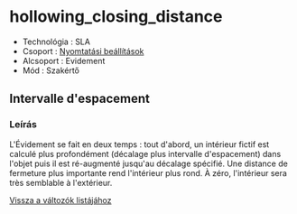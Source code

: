 # hollowing\_closing\_distance

* Technológia : SLA
* Csoport : [Nyomtatási beállítások](../sla_printer/sla_parameters.md)
* Alcsoport : Evidement
* Mód : Szakértő

## Intervalle d'espacement

### Leírás

L'Évidement se fait en deux temps : tout d'abord, un intérieur fictif est calculé plus profondément \(décalage plus intervalle d'espacement\) dans l'objet puis il est ré-augmenté jusqu'au décalage spécifié. Une distance de fermeture plus importante rend l'intérieur plus rond. À zéro, l'intérieur sera très semblable à l'extérieur.

[Vissza a változók listájához](/)

